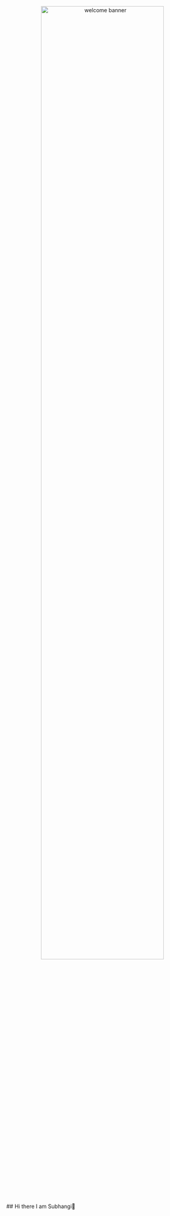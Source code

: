 <p align="center">
  <img src="https://raw.githubusercontent.com/Anmol-Baranwal/Cool-GIFs-For-GitHub/main/Developer.gif" alt="welcome banner" width="80%" />
</p>
## Hi there I am Subhangi👋

<!--
**Subhangi69/Subhangi69** is a ✨ _special_ ✨ repository because its `README.md` (this file) appears on your GitHub profile.

Here are some ideas to get you started:

- 🔭 I’m currently working on ...
- 🌱 I’m currently learning ...
- 👯 I’m looking to collaborate on ...
- 🤔 I’m looking for help with ...
- 💬 Ask me about ...
- 📫 How to reach me: ...
- 😄 Pronouns: ...
- ⚡ Fun fact: ...
-->

